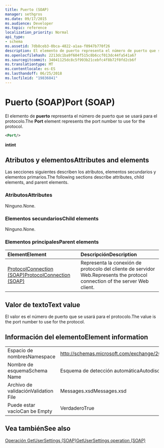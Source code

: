 ```yaml
---
title: Puerto (SOAP)
manager: sethgros
ms.date: 09/17/2015
ms.audience: Developer
ms.topic: reference
localization_priority: Normal
api_type:
- schema
ms.assetid: 7db8ceb3-0bca-4822-a1aa-f0947b770f26
description: El elemento de puerto representa el número de puerto que se usará para el protocolo.
ms.openlocfilehash: 2213dc1ba9f604f515c8b6ccf013dc44fa541a67
ms.sourcegitcommit: 34041125dc8c5f993b21cebfc4f8b72f0fd2cb6f
ms.translationtype: MT
ms.contentlocale: es-ES
ms.lasthandoff: 06/25/2018
ms.locfileid: "19836841"
---
```

# <a name="port-soap"></a><span data-ttu-id="d7e79-103">Puerto (SOAP)</span><span class="sxs-lookup"><span data-stu-id="d7e79-103">Port (SOAP)</span></span>

<span data-ttu-id="d7e79-104">El elemento de **puerto** representa el número de puerto que se usará para el protocolo.</span><span class="sxs-lookup"><span data-stu-id="d7e79-104">The **Port** element represents the port number to use for the protocol.</span></span> 
  
```XML
<Port/>
```

 <span data-ttu-id="d7e79-105">**int**</span><span class="sxs-lookup"><span data-stu-id="d7e79-105">**int**</span></span>
## <a name="attributes-and-elements"></a><span data-ttu-id="d7e79-106">Atributos y elementos</span><span class="sxs-lookup"><span data-stu-id="d7e79-106">Attributes and elements</span></span>

<span data-ttu-id="d7e79-107">Las secciones siguientes describen los atributos, elementos secundarios y elementos primarios.</span><span class="sxs-lookup"><span data-stu-id="d7e79-107">The following sections describe attributes, child elements, and parent elements.</span></span>
  
### <a name="attributes"></a><span data-ttu-id="d7e79-108">Atributos</span><span class="sxs-lookup"><span data-stu-id="d7e79-108">Attributes</span></span>

<span data-ttu-id="d7e79-109">Ninguno.</span><span class="sxs-lookup"><span data-stu-id="d7e79-109">None.</span></span>
  
### <a name="child-elements"></a><span data-ttu-id="d7e79-110">Elementos secundarios</span><span class="sxs-lookup"><span data-stu-id="d7e79-110">Child elements</span></span>

<span data-ttu-id="d7e79-111">Ninguno.</span><span class="sxs-lookup"><span data-stu-id="d7e79-111">None.</span></span>
  
### <a name="parent-elements"></a><span data-ttu-id="d7e79-112">Elementos principales</span><span class="sxs-lookup"><span data-stu-id="d7e79-112">Parent elements</span></span>

|<span data-ttu-id="d7e79-113">**Element**</span><span class="sxs-lookup"><span data-stu-id="d7e79-113">**Element**</span></span>|<span data-ttu-id="d7e79-114">**Descripción**</span><span class="sxs-lookup"><span data-stu-id="d7e79-114">**Description**</span></span>|
|:-----|:-----|
|[<span data-ttu-id="d7e79-115">ProtocolConnection (SOAP)</span><span class="sxs-lookup"><span data-stu-id="d7e79-115">ProtocolConnection (SOAP)</span></span>](protocolconnection-soap.md) <br/> |<span data-ttu-id="d7e79-116">Representa la conexión de protocolo del cliente de servidor Web.</span><span class="sxs-lookup"><span data-stu-id="d7e79-116">Represents the protocol connection of the server Web client.</span></span>  <br/> |
   
## <a name="text-value"></a><span data-ttu-id="d7e79-117">Valor de texto</span><span class="sxs-lookup"><span data-stu-id="d7e79-117">Text value</span></span>

<span data-ttu-id="d7e79-118">El valor es el número de puerto que se usará para el protocolo.</span><span class="sxs-lookup"><span data-stu-id="d7e79-118">The value is the port number to use for the protocol.</span></span>
  
## <a name="element-information"></a><span data-ttu-id="d7e79-119">Información del elemento</span><span class="sxs-lookup"><span data-stu-id="d7e79-119">Element information</span></span>

|||
|:-----|:-----|
|<span data-ttu-id="d7e79-120">Espacio de nombres</span><span class="sxs-lookup"><span data-stu-id="d7e79-120">Namespace</span></span>  <br/> |http://schemas.microsoft.com/exchange/2010/Autodiscover  <br/> |
|<span data-ttu-id="d7e79-121">Nombre de esquema</span><span class="sxs-lookup"><span data-stu-id="d7e79-121">Schema Name</span></span>  <br/> |<span data-ttu-id="d7e79-122">Esquema de detección automática</span><span class="sxs-lookup"><span data-stu-id="d7e79-122">Autodiscover schema</span></span>  <br/> |
|<span data-ttu-id="d7e79-123">Archivo de validación</span><span class="sxs-lookup"><span data-stu-id="d7e79-123">Validation File</span></span>  <br/> |<span data-ttu-id="d7e79-124">Messages.xsd</span><span class="sxs-lookup"><span data-stu-id="d7e79-124">Messages.xsd</span></span>  <br/> |
|<span data-ttu-id="d7e79-125">Puede estar vacío</span><span class="sxs-lookup"><span data-stu-id="d7e79-125">Can be Empty</span></span>  <br/> |<span data-ttu-id="d7e79-126">Verdadero</span><span class="sxs-lookup"><span data-stu-id="d7e79-126">True</span></span>  <br/> |
   
## <a name="see-also"></a><span data-ttu-id="d7e79-127">Vea también</span><span class="sxs-lookup"><span data-stu-id="d7e79-127">See also</span></span>



[<span data-ttu-id="d7e79-128">Operación GetUserSettings (SOAP)</span><span class="sxs-lookup"><span data-stu-id="d7e79-128">GetUserSettings operation (SOAP)</span></span>](getusersettings-operation-soap.md)

